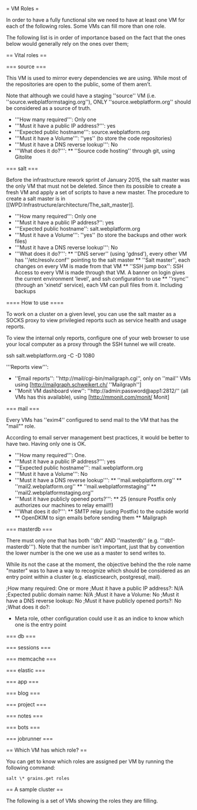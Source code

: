 = VM Roles =

In order to have a fully functional site we need to have at least one VM for each of the following roles. Some VMs can fill more than one role.

The following list is in order of importance based on the fact that the ones below would generally rely on the ones over them; 

== Vital roles ==

=== source ===

This VM is used to mirror every dependencies we are using. While most of the repositories are open to the public, some of them aren’t.

Note that although we could have a staging ''source'' VM (i.e. ''source.webplatformstaging.org''), ONLY ''source.webplatform.org'' should be considered as a source of truth.

* '''How many required''': Only one
* '''Must it have a public IP address?''': yes
* '''Expected public hostname''': source.webplatform.org
* '''Must it have a Volume''': ''yes''  (to store the code repositories)
* '''Must it have a DNS reverse lookup''': No
* '''What does it do?''':
** ''Source code hosting'' through git, using Gitolite


=== salt ===

Before the infrastructure rework sprint of January 2015, the salt master was the only VM that must not be deleted. Since then its possible to create a fresh VM and apply a set of scripts to have a new master. The procedure to create a salt master is in [[WPD:Infrastructure/architecture/The_salt_master]].

* '''How many required''': Only one
* '''Must it have a public IP address?'': yes
* '''Expected public hostname'': salt.webplatform.org
* '''Must it have a Volume''': ''yes''  (to store the backups and other work files)
* '''Must it have a DNS reverse lookup''': No
* '''What does it do?''':
** ''DNS server'' (using 'gdnsd'), every other VM has ''/etc/resolv.conf'' pointing to the salt master
** ''Salt master'', each changes on every VM is made from that VM
** ''SSH jump box'': SSH Access to every VM is made through that VM. A banner on login gives the current environment 'level', and ssh configuration to use
** ''rsync'' (through an 'xinetd' service), each VM can pull files from it. Including backups

==== How to use ====

To work on a cluster on a given level, you can use the salt master as a SOCKS proxy to view privilegied reports such as service health and usage reports.  

To view the internal only reports, configure one of your web browser to use your local computer as a proxy through the SSH tunnel we will create.

  ssh salt.webplatform.org -C -D 1080

'''Reports view''':
* ''Email reports'': ''http://mail/cgi-bin/mailgraph.cgi'', only on ''mail'' VMs using [http://mailgraph.schweikert.ch/ ''Mailgraph'']
* ''Monit VM dashboard view'': ''http://admin:password@app1:2812/''  (all VMs has this available), using [http://mmonit.com/monit/ Monit]

=== mail ===

Every VMs has ''exim4'' configured to send mail to the VM that has the "mail"" role.

According to email server management best practices, it would be better to have two. Having only one is OK.

* '''How many required''': One. 
* '''Must it have a public IP address?''': yes
* '''Expected public hostname''': mail.webplatform.org
* '''Must it have a Volume''': No
* '''Must it have a DNS reverse lookup''':
** ''mail.webplatform.org''
** ''mail2.webplatform.org''
** ''mail.webplatformstaging''
** ''mail2.webplatformstaging.org''
* '''Must it have publicly opened ports?''':
** 25 (ensure Postfix only authorizes our machines to relay email!!)
* '''What does it do?''':
** SMTP relay (using Postfix) to the outside world
** OpenDKIM to sign emails before sending them
** Mailgraph

=== masterdb ===

There must only one that has both ''db'' AND ''masterdb'' (e.g. '''db1-masterdb'''). Note that the number isn’t important, just that by convention the lower number is the one we use as a master to send writes to. 

While its not the case at the moment, the objective behind the the role name "master" was to have a way to recognize which should be considered as an entry point within a cluster (e.g. elasticsearch, postgresql, mail).

;How many required: One or more
;Must it have a public IP address?: N/A
;Expected public domain name: N/A
;Must it have a Volume: No
;Must it have a DNS reverse lookup: No
;Must it have publicly opened ports?: No
;What does it do?:
* Meta role, other configuration could use it as an indice to know which one is the entry point

=== db ===

=== sessions ===

=== memcache ===

=== elastic ===

=== app ===

=== blog ===

=== project ===

=== notes ===

=== bots ===

=== jobrunner ===

== Which VM has which role? ==

You can get to know which roles are assigned per VM by running the following command:

    salt \* grains.get roles

== A sample cluster ==

The following is a set of VMs showing the roles they are filling.